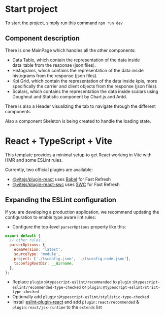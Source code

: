 # Start project

To start the project, simply run this command `npm run dev`

## Component description

There is one MainPage which handles all the other components:

- Data Table, which contain the representation of the data inside data_table from the response (json files).
- Histograms, which contains the representation of the data inside histograms from the response (json files).
- Kpi Grid, which contain the representation of the data inside kpis, more specifically the carrier and client objects from the response (json files).
- Scalars, which contains the representation the data inside scalars using Doughnut and Statistic component by Chart.js and Antd.

There is also a Header visualizing the tab to navigate through the different components

Also a component Skeleton is being created to handle the loading state.

# React + TypeScript + Vite

This template provides a minimal setup to get React working in Vite with HMR and some ESLint rules.

Currently, two official plugins are available:

- [@vitejs/plugin-react](https://github.com/vitejs/vite-plugin-react/blob/main/packages/plugin-react/README.md) uses [Babel](https://babeljs.io/) for Fast Refresh
- [@vitejs/plugin-react-swc](https://github.com/vitejs/vite-plugin-react-swc) uses [SWC](https://swc.rs/) for Fast Refresh

## Expanding the ESLint configuration

If you are developing a production application, we recommend updating the configuration to enable type aware lint rules:

- Configure the top-level `parserOptions` property like this:

```js
export default {
  // other rules...
  parserOptions: {
    ecmaVersion: 'latest',
    sourceType: 'module',
    project: ['./tsconfig.json', './tsconfig.node.json'],
    tsconfigRootDir: __dirname,
  },
};
```

- Replace `plugin:@typescript-eslint/recommended` to `plugin:@typescript-eslint/recommended-type-checked` or `plugin:@typescript-eslint/strict-type-checked`
- Optionally add `plugin:@typescript-eslint/stylistic-type-checked`
- Install [eslint-plugin-react](https://github.com/jsx-eslint/eslint-plugin-react) and add `plugin:react/recommended` & `plugin:react/jsx-runtime` to the `extends` list

